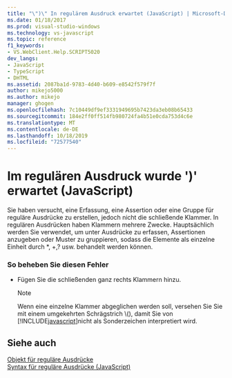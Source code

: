 ```yaml
---
title: "\")\" In regulärem Ausdruck erwartet (JavaScript) | Microsoft-Dokumentation"
ms.date: 01/18/2017
ms.prod: visual-studio-windows
ms.technology: vs-javascript
ms.topic: reference
f1_keywords:
- VS.WebClient.Help.SCRIPT5020
dev_langs:
- JavaScript
- TypeScript
- DHTML
ms.assetid: 2087ba1d-9783-4d40-b609-e8542f579f7f
author: mikejo5000
ms.author: mikejo
manager: ghogen
ms.openlocfilehash: 7c10449df9ef3331949695b7423da3eb08b65433
ms.sourcegitcommit: 184e2ff0ff514fb980724fa4b51e0cda753d4c6e
ms.translationtype: MT
ms.contentlocale: de-DE
ms.lasthandoff: 10/18/2019
ms.locfileid: "72577540"
---
```

# <a name="expected--in-regular-expression-javascript"></a>Im regulären Ausdruck wurde ')' erwartet (JavaScript)
Sie haben versucht, eine Erfassung, eine Assertion oder eine Gruppe für reguläre Ausdrücke zu erstellen, jedoch nicht die schließende Klammer. In regulären Ausdrücken haben Klammern mehrere Zwecke. Hauptsächlich werden Sie verwendet, um unter Ausdrücke zu erfassen, Assertionen anzugeben oder Muster zu gruppieren, sodass die Elemente als einzelne Einheit durch *, +,? usw. behandelt werden können.  
  
### <a name="to-correct-this-error"></a>So beheben Sie diesen Fehler  
  
- Fügen Sie die schließenden ganz rechts Klammern hinzu.  
  
    > [!NOTE]
    > Wenn eine einzelne Klammer abgeglichen werden soll, versehen Sie Sie mit einem umgekehrten Schrägstrich \\(), damit Sie von [!INCLUDE[javascript](../../javascript/includes/javascript-md.md)]nicht als Sonderzeichen interpretiert wird.  
  
## <a name="see-also"></a>Siehe auch  
 [Objekt für reguläre Ausdrücke](../../javascript/reference/regular-expression-object-javascript.md)   
 [Syntax für reguläre Ausdrücke (JavaScript)](https://msdn.microsoft.com/library/1400241x)